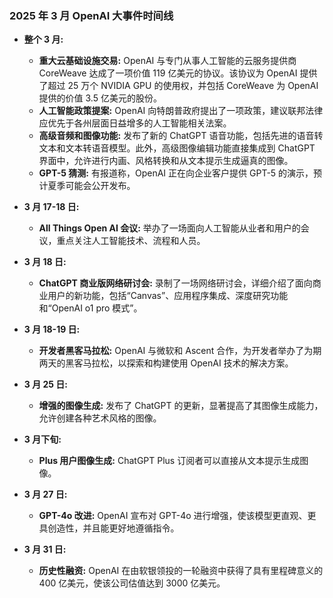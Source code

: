 ### 2025 年 3 月 OpenAI 大事件时间线

*   **整个 3 月:**
    *   **重大云基础设施交易:** OpenAI 与专门从事人工智能的云服务提供商 CoreWeave 达成了一项价值 119 亿美元的协议。该协议为 OpenAI 提供了超过 25 万个 NVIDIA GPU 的使用权，并包括 CoreWeave 为 OpenAI 提供的价值 3.5 亿美元的股份。
    *   **人工智能政策提案:** OpenAI 向特朗普政府提出了一项政策，建议联邦法律应优先于各州层面日益增多的人工智能相关法案。
    *   **高级音频和图像功能:** 发布了新的 ChatGPT 语音功能，包括先进的语音转文本和文本转语音模型。此外，高级图像编辑功能直接集成到 ChatGPT 界面中，允许进行内画、风格转换和从文本提示生成逼真的图像。
    *   **GPT-5 猜测:** 有报道称，OpenAI 正在向企业客户提供 GPT-5 的演示，预计夏季可能会公开发布。

*   **3 月 17-18 日:**
    *   **All Things Open AI 会议:** 举办了一场面向人工智能从业者和用户的会议，重点关注人工智能技术、流程和人员。

*   **3 月 18 日:**
    *   **ChatGPT 商业版网络研讨会:** 录制了一场网络研讨会，详细介绍了面向商业用户的新功能，包括“Canvas”、应用程序集成、深度研究功能和“OpenAI o1 pro 模式”。

*   **3 月 18-19 日:**
    *   **开发者黑客马拉松:** OpenAI 与微软和 Ascent 合作，为开发者举办了为期两天的黑客马拉松，以探索和构建使用 OpenAI 技术的解决方案。

*   **3 月 25 日:**
    *   **增强的图像生成:** 发布了 ChatGPT 的更新，显著提高了其图像生成能力，允许创建各种艺术风格的图像。

*   **3 月下旬:**
    *   **Plus 用户图像生成:** ChatGPT Plus 订阅者可以直接从文本提示生成图像。

*   **3 月 27 日:**
    *   **GPT-4o 改进:** OpenAI 宣布对 GPT-4o 进行增强，使该模型更直观、更具创造性，并且能更好地遵循指令。

*   **3 月 31 日:**
    *   **历史性融资:** OpenAI 在由软银领投的一轮融资中获得了具有里程碑意义的 400 亿美元，使该公司估值达到 3000 亿美元。
